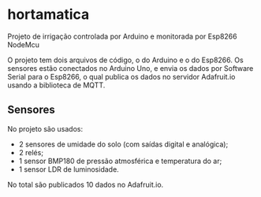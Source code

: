 # hortamatica
Projeto de irrigação controlada por Arduino e monitorada por Esp8266 NodeMcu

O projeto tem dois arquivos de código, o do Arduino e o do Esp8266.
Os sensores estão conectados no Arduino Uno, e envia os dados por Software Serial para o Esp8266, o qual publica os dados no servidor Adafruit.io usando a biblioteca de MQTT.

## Sensores
No projeto são usados:
- 2 sensores de umidade do solo (com saídas digital e analógica);
- 2 relés;
- 1 sensor BMP180 de pressão atmosférica e temperatura do ar;
- 1 sensor LDR de luminosidade.

No total são publicados 10 dados no Adafruit.io.
